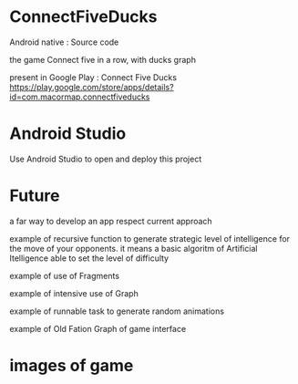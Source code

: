# ConnectFiveDucks
Android native : Source code 

the game Connect five in a row, with ducks graph

present in Google Play : Connect Five Ducks
https://play.google.com/store/apps/details?id=com.macormap.connectfiveducks

# Android Studio
Use Android Studio to open and deploy this project

# Future 
a far way to develop an app respect current approach

example of recursive function to generate strategic level of intelligence for the move of your opponents.
it means a basic algoritm of Artificial Itelligence able to set the level of difficulty

example of use of Fragments

example of intensive use of Graph

example of runnable task to generate random animations

example of Old Fation Graph of game interface

# images of game

